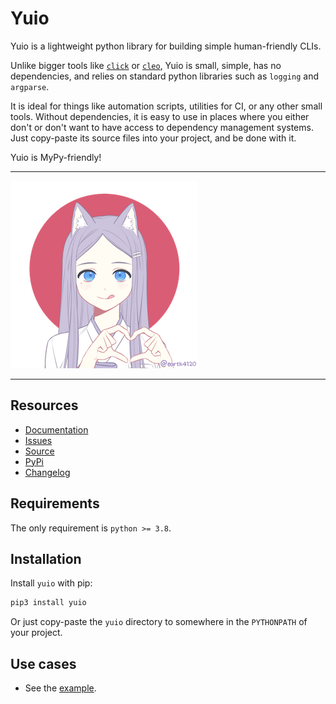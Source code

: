# Yuio

Yuio is a lightweight python library for building simple human-friendly CLIs.

Unlike bigger tools like [`click`] or [`cleo`], Yuio is small, simple, has no dependencies, and relies
on standard python libraries such as `logging` and `argparse`. 

It is ideal for things like automation scripts, utilities for CI, or any other small tools.
Without dependencies, it is easy to use in places where you either don't or don't want to have
access to dependency management systems. Just copy-paste its source files into your project,
and be done with it.

Yuio is MyPy-friendly!

[`click`]: https://click.palletsprojects.com/
[`cleo`]: https://cleo.readthedocs.io/en/latest/

---

![A light-purple-haired catgirl smiling at you and showing heart with her hands](https://github.com/taminomara/yuio/raw/main/docs/source/_static/yuio_small.png "Picture of Yuio")

---

## Resources

- [Documentation](https://yuio.readthedocs.io/en/stable/)
- [Issues](https://github.com/taminomara/yuio/issues)
- [Source](https://github.com/taminomara/yuio/)
- [PyPi](https://pypi.org/project/yuio/)
- [Changelog](https://github.com/taminomara/yuio/blob/main/CHANGELOG.md)

## Requirements

The only requirement is `python >= 3.8`.

## Installation

Install `yuio` with pip:

```sh
pip3 install yuio
```

Or just copy-paste the `yuio` directory to somewhere in the `PYTHONPATH` of your project.

## Use cases

- See the [example](https://github.com/taminomara/yuio/blob/main/examples/release.py). 
